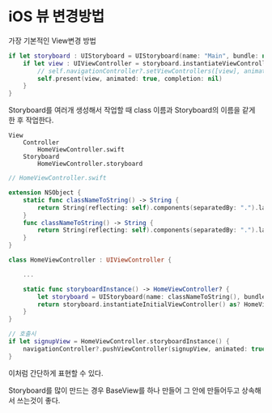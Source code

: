 # iOS 뷰 변경방법

가장 기본적인 View변경 방법
```swift
if let storyboard : UIStoryboard = UIStoryboard(name: "Main", bundle: nil) {
    if let view : UIViewController = storyboard.instantiateViewController(withIdentifier: "HomeViewController") {
        // self.navigationController?.setViewControllers([view], animated: true)
        self.present(view, animated: true, completion: nil)
    }
}
```

Storyboard를 여러개 생성해서 작업할 때
class 이름과 Storyboard의 이름을 같게 한 후 작업한다.

```
View
    Controller
        HomeViewController.swift
    Storyboard
        HomeViewController.storyboard
```

```swift
// HomeViewController.swift

extension NSObject {
    static func classNameToString() -> String {
        return String(reflecting: self).components(separatedBy: ".").last!
    }
    func classNameToString() -> String {
        return String(reflecting: self).components(separatedBy: ".").last!
    }
}

class HomeViewController : UIViewController {

    ...

    static func storyboardInstance() -> HomeViewController? {
        let storyboard = UIStoryboard(name: classNameToString(), bundle: nil)
        return storyboard.instantiateInitialViewController() as? HomeViewController
    }
}
```

```swift
// 호출시
if let signupView = HomeViewController.storyboardInstance() {
    navigationController?.pushViewController(signupView, animated: true)
}
```
이처럼 간단하게 표현할 수 있다.

Storyboard를 많이 만드는 경우 BaseView를 하나 만들어 그 안에 만들어두고 상속해서 쓰는것이 좋다.